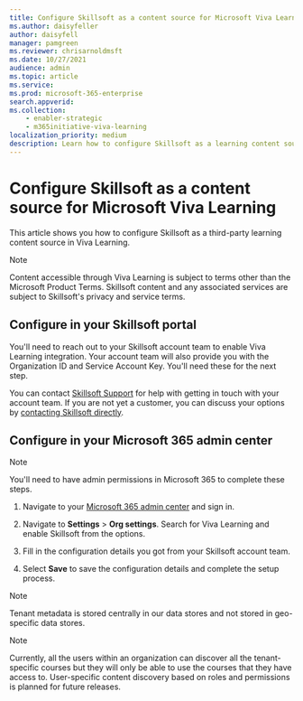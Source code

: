 ```yaml
---
title: Configure Skillsoft as a content source for Microsoft Viva Learning
ms.author: daisyfeller
author: daisyfell
manager: pamgreen
ms.reviewer: chrisarnoldmsft
ms.date: 10/27/2021
audience: admin
ms.topic: article
ms.service: 
ms.prod: microsoft-365-enterprise
search.appverid: 
ms.collection: 
    - enabler-strategic
    - m365initiative-viva-learning
localization_priority: medium
description: Learn how to configure Skillsoft as a learning content source for Microsoft Viva Learning.
---
```


# Configure Skillsoft as a content source for Microsoft Viva Learning

This article shows you how to configure Skillsoft as a third-party learning content source in Viva Learning.

>[!NOTE]
>Content accessible through Viva Learning is subject to terms other than the Microsoft Product Terms. Skillsoft content and any associated services are subject to Skillsoft's privacy and service terms.

## Configure in your Skillsoft portal

You'll need to reach out to your Skillsoft account team to enable Viva Learning integration. Your account team will also provide you with the Organization ID and Service Account Key. You'll need these for the next step.

You can contact [Skillsoft Support](https://support.skillsoft.com/percipio/) for help with getting in touch with your account team. If you are not yet a customer, you can discuss your options by [contacting Skillsoft directly](https://www.skillsoft.com/about/contact-us).

## Configure in your Microsoft 365 admin center

>[!NOTE]
>You'll need to have admin permissions in Microsoft 365 to complete these steps.

1. Navigate to your [Microsoft 365 admin center](https://admin.microsoft.com) and sign in.

2. Navigate to **Settings** > **Org settings**. Search for Viva Learning and enable Skillsoft from the options.

3. Fill in the configuration details you got from your Skillsoft account team.

4. Select **Save** to save the configuration details and complete the setup process.

>[!NOTE]
>Tenant metadata is stored centrally in our data stores and not stored in geo-specific data stores.

>[!NOTE]
>Currently, all the users within an organization can discover all the tenant-specific courses but they will only be able to use the courses that they have access to. User-specific content discovery based on roles and permissions is planned for future releases.
